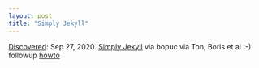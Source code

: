 ```yaml
---
layout: post
title: "Simply Jekyll"
---
```

[Discovered](http://rolandtanglao.com/2020/07/29/p1-blogthis-checkvist-list-links-to-blog/): Sep 27, 2020. [Simply Jekyll](https://bmannconsulting.com/simply-jekyll/) via bopuc via Ton, Boris et al :-) followup [howto](https://simply-jekyll.netlify.app/posts/how-to-setup-simply-jekyll)
